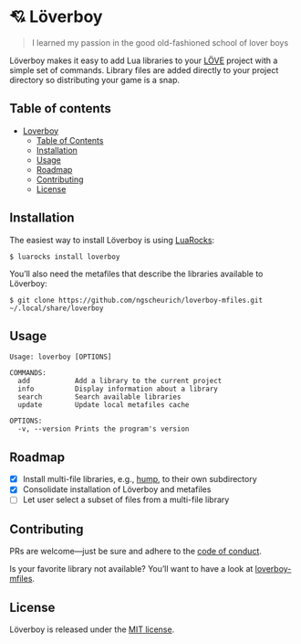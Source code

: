 # 💘 Löverboy

> I learned my passion in the good old-fashioned school of lover boys

Löverboy makes it easy to add Lua libraries to your [LÖVE](https://love2d.org/) project with a simple set of commands.
Library files are added directly to your project directory so distributing your game is a snap.

## Table of contents

* [Loverboy](#-loverboy)
  * [Table of Contents](#table-of-contents)
  * [Installation](#installation)
  * [Usage](#usage)
  * [Roadmap](#roadmap)
  * [Contributing](#contributing)
  * [License](#license)

## Installation

The easiest way to install Löverboy is using [LuaRocks](https://luarocks.org/):

```
$ luarocks install loverboy
```

You’ll also need the metafiles that describe the libraries available to Löverboy:

```
$ git clone https://github.com/ngscheurich/loverboy-mfiles.git ~/.local/share/loverboy
```

## Usage

```
Usage: loverboy [OPTIONS]

COMMANDS:
  add           Add a library to the current project
  info          Display information about a library
  search        Search available libraries
  update        Update local metafiles cache

OPTIONS:
  -v, --version Prints the program's version
```

## Roadmap

* [x] Install multi-file libraries, e.g., [hump](https://github.com/vrld/hump), to their own subdirectory
* [x] Consolidate installation of Löverboy and metafiles
* [ ] Let user select a subset of files from a multi-file library

## Contributing

PRs are welcome—just be sure and adhere to the
[code of conduct](https://github.com/ngscheurich/loverboy/blob/master/CODE_OF_CONDUCT.md).

Is your favorite library not available? You’ll want to have a look at
[loverboy-mfiles](https://github.com/ngscheurich/loverboy-mfiles).

## License

Löverboy is released under the [MIT license](https://github.com/ngscheurich/loverboy/blob/master/LICENSE).
